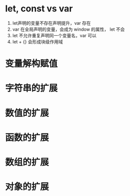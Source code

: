 # let, const  vs  var
1. let声明的变量不存在声明提升，var 存在
2. var 在全局声明的变量，会成为 window 的属性， let 不会
3. let 不允许重复声明同一个变量名，var 可以
4. let + {} 会形成块级作用域


# 变量解构赋值


# 字符串的扩展


# 数值的扩展


# 函数的扩展


# 数组的扩展


# 对象的扩展

